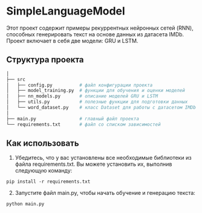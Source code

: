 # SimpleLanguageModel
Этот проект содержит примеры рекуррентных нейронных сетей (RNN), способных генерировать текст на основе данных из датасета IMDb. Проект включает в себя две модели: GRU и LSTM.

## Структура проекта
```bash
│
├── src
│   ├── config.py          # файл конфигурации проекта
│   ├── model_training.py  # функции для обучения и оценки моделей
│   ├── nn_models.py       # описание моделей GRU и LSTM
│   ├── utils.py           # полезные функции для подготовки данных
│   └── word_dataset.py    # класс Dataset для работы с датасетом IMDb
│
├── main.py                # главный файл проекта
└── requirements.txt       # файл со списком зависимостей
```

## Как использовать
1. Убедитесь, что у вас установлены все необходимые библиотеки из файла requirements.txt. Вы можете установить их, выполнив следующую команду:
```
pip install -r requirements.txt
```
2. Запустите файл main.py, чтобы начать обучение и генерацию текста:
```
python main.py
```
